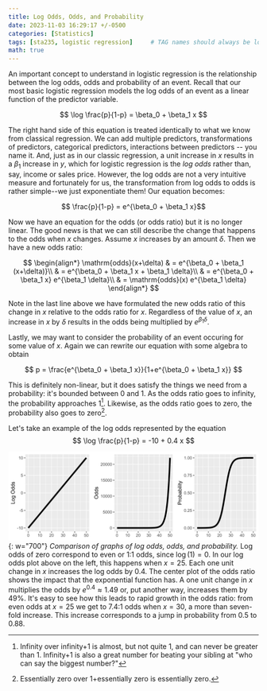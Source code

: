 ```yaml
---
title: Log Odds, Odds, and Probability
date: 2023-11-03 16:29:17 +/-0500
categories: [Statistics]
tags: [sta235, logistic regression]     # TAG names should always be lowercase
math: true
---
```



An important concept to understand in logistic regression is the relationship between the log odds, odds and probability of an event. Recall that our most basic logistic regression models the log odds of an event as a linear function of the predictor variable.

$$ \log \frac{p}{1-p} = \beta_0 + \beta_1 x $$

The right hand side of this equation is treated identically to what we know from classical regression. We can add multiple predictors, transformations of predictors, categorical predictors, interactions between predictors -- you name it. And, just as in our classic regression, a unit increase in $x$ results in a $\beta_1$ increase in $y$, which for logistic regression is the _log odds_ rather than, say, income or sales price. However, the log odds are not a very intuitive measure and fortunately for us, the transformation from log odds to odds is rather simple--we just exponentiate them! Our equation becomes:

$$ \frac{p}{1-p} = e^{\beta_0 + \beta_1 x}$$

Now we have an equation for the odds (or odds ratio) but it is no longer linear. The good news is that we can still describe the change that happens to the odds when $x$ changes. Assume $x$ increases by an amount $\delta$. Then we have a new odds ratio:


$$ 
\begin{align*}
\mathrm{odds}(x+\delta) & = e^{\beta_0 + \beta_1 (x+\delta)}\\
              & = e^{\beta_0 + \beta_1 x + \beta_1 \delta}\\
              & = e^{\beta_0 + \beta_1 x} e^{\beta_1 \delta}\\
              & = \mathrm{odds}(x) e^{\beta_1 \delta}
\end{align*}
$$

Note in the last line above we have formulated the new odds ratio of this change in $x$ relative to the odds ratio for $x$. Regardless of the value of $x$, an increase in $x$ by $\delta$ results in the odds being multiplied by $e^{\beta_1 \delta}$.

Lastly, we may want to consider the probability of an event occuring for some value of $x$. Again we can rewrite our equation with some algebra to obtain

$$ 
p = \frac{e^{\beta_0 + \beta_1 x}}{1+e^{\beta_0 + \beta_1 x}}
$$

This is definitely non-linear, but it does satisfy the things we need from a probability: it's bounded between 0 and 1. As the odds ratio goes to infinity, the probability approaches 1[^1]. Likewise, as the odds ratio goes to zero, the probability also goes to zero[^2].

Let's take an example of the log odds represented by the equation
$$ \log \frac{p}{1-p} = -10 + 0.4 x $$

![Desktop View](/assets/img/logodds_odds_prob.svg){: w="700"}
_Comparison of graphs of log odds, odds, and probability._
Log odds of zero correspond to even or 1:1 odds, since $\log(1)=0$. In our log odds plot above on the left, this happens when $x=25$. Each one unit change in $x$ increases the log odds by 0.4. The center plot of the odds ratio shows the impact that the exponential function has. A one unit change in $x$ multiplies the odds by $e^{0.4}\approx 1.49$ or, put another way, increases them by 49%. It's easy to see how this leads to rapid growth in the odds ratio: from even odds at $x=25$ we get to 7.4:1 odds when $x=30$, a more than seven-fold increase. This increase corresponds to a jump in probability from 0.5 to 0.88.


[^1]: Infinity over infinity+1 is almost, but not quite 1, and can never be greater than 1. Infinity+1 is also a great number for beating your sibling at "who can say the biggest number?"
[^2]: Essentially zero over 1+essentially zero is essentially zero.